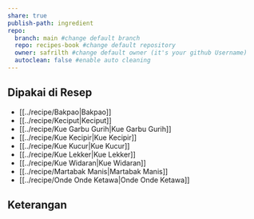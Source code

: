 ```yaml
---
share: true
publish-path: ingredient
repo:
  branch: main #change default branch 
  repo: recipes-book #change default repository
  owner: safrilth #change default owner (it's your github Username)
  autoclean: false #enable auto cleaning
---
```


## Dipakai di Resep
- [[../recipe/Bakpao|Bakpao]]
- [[../recipe/Keciput|Keciput]]
- [[../recipe/Kue Garbu Gurih|Kue Garbu Gurih]]
- [[../recipe/Kue Kecipir|Kue Kecipir]]
- [[../recipe/Kue Kucur|Kue Kucur]]
- [[../recipe/Kue Lekker|Kue Lekker]]
- [[../recipe/Kue Widaran|Kue Widaran]]
- [[../recipe/Martabak Manis|Martabak Manis]]
- [[../recipe/Onde Onde Ketawa|Onde Onde Ketawa]]

## Keterangan
